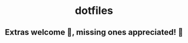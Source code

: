<h1 align="center">dotfiles</h1>
<h2 align="center">
Extras welcome 🎊, missing ones appreciated! 🤝
</h2>
